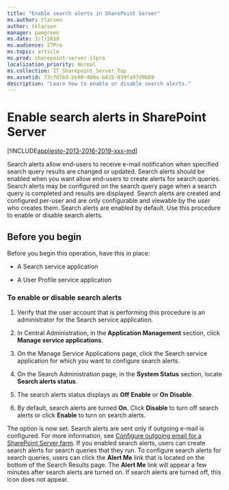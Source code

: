 ```yaml
---
title: "Enable search alerts in SharePoint Server"
ms.author: tlarsen
author: tklarsen
manager: pamgreen
ms.date: 3/7/2018
ms.audience: ITPro
ms.topic: article
ms.prod: sharepoint-server-itpro
localization_priority: Normal
ms.collection: IT_Sharepoint_Server_Top
ms.assetid: 73cfd7b3-be90-480a-b415-039fa97d9b89
description: "Learn how to enable or disable search alerts."
---
```


# Enable search alerts in SharePoint Server

[!INCLUDE[appliesto-2013-2016-2019-xxx-md](../includes/appliesto-2013-2016-2019-xxx-md.md)]
  
Search alerts allow end-users to receive e-mail notification when specified search query results are changed or updated. Search alerts should be enabled when you want allow end-users to create alerts for search queries. Search alerts may be configured on the search query page when a search query is completed and results are displayed. Search alerts are created and configured per-user and are only configurable and viewable by the user who creates them. Search alerts are enabled by default. Use this procedure to enable or disable search alerts.
  
    
## Before you begin
<a name="begin"> </a>

Before you begin this operation, have this in place:
  
- A Search service application 
    
- A User Profile service application
    
### To enable or disable search alerts

1. Verify that the user account that is performing this procedure is an administrator for the Search service application.
    
2. In Central Administration, in the **Application Management** section, click **Manage service applications**.
    
3. On the Manage Service Applications page, click the Search service application for which you want to configure search alerts. 
    
4. On the Search Administration page, in the **System Status** section, locate **Search alerts status**.
    
5. The search alerts status displays as **Off** **Enable** or **On** **Disable**. 
    
6. By default, search alerts are turned **On**. Click **Disable** to turn off search alerts or click **Enable** to turn on search alerts. 
    
The option is now set. Search alerts are sent only if outgoing e-mail is configured. For more information, see [Configure outgoing email for a SharePoint Server farm](../administration/outgoing-email-configuration.md). If you enabled search alerts, users can create search alerts for search queries that they run. To configure search alerts for search queries, users can click the **Alert Me** link that is located on the bottom of the Search Results page. The **Alert Me** link will appear a few minutes after search alerts are turned on. If search alerts are turned off, this icon does not appear. 
  

